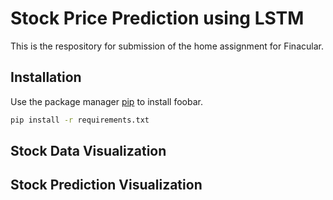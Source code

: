 # Stock Price Prediction using LSTM

This is the respository for submission of the home assignment for Finacular.

## Installation

Use the package manager [pip](https://pip.pypa.io/en/stable/) to install foobar.

```bash
pip install -r requirements.txt
```

## Stock Data Visualization



## Stock Prediction Visualization


